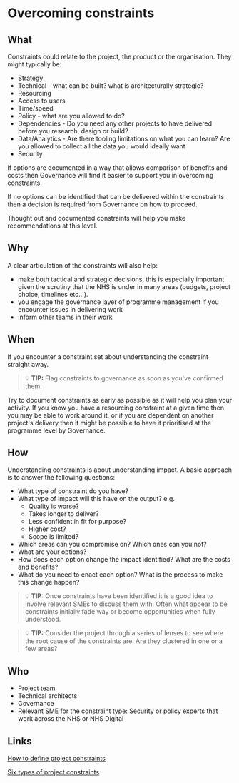 # Overcoming constraints

##  What
Constraints could relate to the project, the product or the organisation. They might typically be:

- Strategy
- Technical - what can be built? what is architecturally strategic?
- Resourcing
- Access to users
- Time/speed
- Policy - what are you allowed to do?
- Dependencies - Do you need any other projects to have delivered before you research, design or build?
- Data/Analytics - Are there tooling limitations on what you can learn? Are you allowed to collect all the data you would ideally want
- Security

If options are documented in a way that allows comparison of benefits and costs then Governance will find it easier to support you in overcoming constraints.

If no options can be identified that can be delivered within the constraints then a decision is required from Governance on how to proceed.

Thought out and documented constraints will help you make recommendations at this level.

## Why
A clear articulation of the constraints will also help:

- make both tactical and strategic decisions, this is especially important given the scrutiny that the NHS is under in many areas (budgets, project choice, timelines etc...).
- you engage the governance layer of programme management if you encounter issues in delivering work
- inform other teams in their work

## When
If you encounter a constraint set about understanding the constraint straight away.

> 💡 **TIP:** Flag constraints to governance as soon as you've confirmed them.


Try to document constraints as early as possible as it will help you plan your activity. If you know you have a resourcing constraint at a given time then you may be able to work around it, or if you are dependent on another project's delivery then it might be possible to have it prioritised at the programme level by Governance.

## How
Understanding constraints is about understanding impact. A basic approach is to answer the following questions:

- What type of constraint do you have?
- What type of impact will this have on the output? e.g.
  - Quality is worse?
  - Takes longer to deliver?
  - Less confident in fit for purpose?
  - Higher cost?
  - Scope is limited?
- Which areas can you compromise on? Which ones can you not?
- What are your options?
- How does each option change the impact identified? What are the costs and benefits?
- What do you need to enact each option? What is the process to make this change happen?


> 💡 **TIP:** Once constraints have been identified it is a good idea to involve relevant SMEs to discuss them with. Often what appear to be constraints initially fade way or become opportunities when fully understood.

> 💡 **TIP:** Consider the project through a series of lenses to see where the root cause of the constraints are. Are they clustered in one or a few areas?

## Who
- Project team
- Technical architects
- Governance
- Relevant SME for the constraint type: Security or policy experts that work across the NHS or NHS Digital

## Links
[How to define project constraints](http://www.dummies.com/careers/project-management/project-management-how-to-define-project-constraints/)

[Six types of project constraints](https://resources.workfront.com/project-management-blog/the-6-project-constraints)
